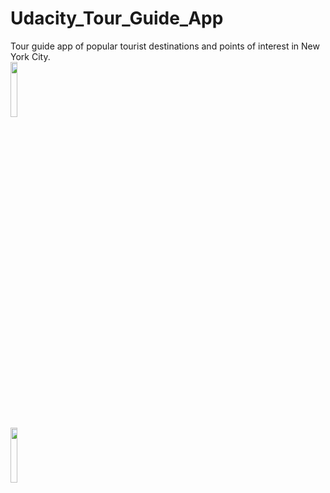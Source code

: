 # Udacity_Tour_Guide_App
Tour guide app of popular tourist destinations and points of interest in New York City. 
<br>
<img src="https://user-images.githubusercontent.com/38291329/59233917-572ae280-8b9f-11e9-850d-3d9341fb2080.png" width="15%"></img> 
<br>
<img src="https://user-images.githubusercontent.com/38291329/64818134-31c3c100-d560-11e9-881c-2a32ed969ae2.png" width="15%"></img> 
